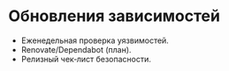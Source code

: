 # Обновления зависимостей

- Еженедельная проверка уязвимостей.
- Renovate/Dependabot (план).
- Релизный чек‑лист безопасности.
